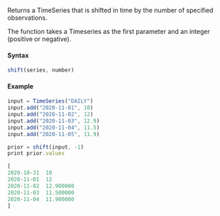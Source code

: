 Returns a TimeSeries that is shifted in time by the number of specified observations.

The function takes a Timeseries as the first parameter and an integer (positive or negative).

#### Syntax
```js
shift(series, number)
```

#### Example
```js
input = TimeSeries("DAILY")
input.add("2020-11-01", 10)
input.add("2020-11-02", 12)
input.add("2020-11-03", 12.9)
input.add("2020-11-04", 11.5)
input.add("2020-11-05", 11.9)

prior = shift(input, -1)
print prior.values
```

```js
[
2020-10-31	10
2020-11-01	12
2020-11-02	12.900000
2020-11-03	11.500000
2020-11-04	11.900000
]
```